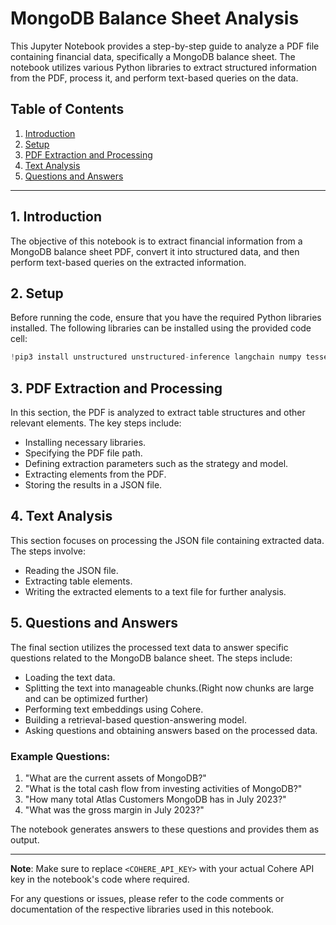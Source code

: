 #  MongoDB Balance Sheet Analysis

This Jupyter Notebook provides a step-by-step guide to analyze a PDF file containing financial data, specifically a MongoDB balance sheet. The notebook utilizes various Python libraries to extract structured information from the PDF, process it, and perform text-based queries on the data.

## Table of Contents
1. [Introduction](#introduction)
2. [Setup](#setup)
3. [PDF Extraction and Processing](#pdf-extraction-and-processing)
4. [Text Analysis](#text-analysis)
5. [Questions and Answers](#questions-and-answers)

---

## 1. Introduction<a name="introduction"></a>

The objective of this notebook is to extract financial information from a MongoDB balance sheet PDF, convert it into structured data, and then perform text-based queries on the extracted information.

## 2. Setup<a name="setup"></a>

Before running the code, ensure that you have the required Python libraries installed. The following libraries can be installed using the provided code cell:

```python
!pip3 install unstructured unstructured-inference langchain numpy tesseract cohere chromadb
```

## 3. PDF Extraction and Processing<a name="pdf-extraction-and-processing"></a>

In this section, the PDF is analyzed to extract table structures and other relevant elements. The key steps include:

- Installing necessary libraries.
- Specifying the PDF file path.
- Defining extraction parameters such as the strategy and model.
- Extracting elements from the PDF.
- Storing the results in a JSON file.

## 4. Text Analysis<a name="text-analysis"></a>

This section focuses on processing the JSON file containing extracted data. The steps involve:

- Reading the JSON file.
- Extracting table elements.
- Writing the extracted elements to a text file for further analysis.

## 5. Questions and Answers<a name="questions-and-answers"></a>

The final section utilizes the processed text data to answer specific questions related to the MongoDB balance sheet. The steps include:

- Loading the text data.
- Splitting the text into manageable chunks.(Right now chunks are large and can be optimized further)
- Performing text embeddings using Cohere.
- Building a retrieval-based question-answering model.
- Asking questions and obtaining answers based on the processed data.

### Example Questions:
1. "What are the current assets of MongoDB?"
2. "What is the total cash flow from investing activities of MongoDB?"
3. "How many total Atlas Customers MongoDB has in July 2023?"
4. "What was the gross margin in July 2023?"

The notebook generates answers to these questions and provides them as output.

---

**Note**: Make sure to replace `<COHERE_API_KEY>` with your actual Cohere API key in the notebook's code where required.

For any questions or issues, please refer to the code comments or documentation of the respective libraries used in this notebook.
